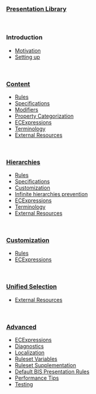 ### [Presentation Library](./index.md)

&nbsp;

### Introduction

- [Motivation](./motivation/index.md)
- [Setting up](./setup/index.md)

&nbsp;

### [Content](./content/index.md)

- [Rules](./content/index.md#rules)
- [Specifications](./content/index.md#specifications)
- [Modifiers](./content/index.md#modifiers)
- [Property Categorization](./content/PropertyCategorization.md)
- [ECExpressions](./content/ECExpressions.md)
- [Terminology](./content/Terminology.md)
- [External Resources](./content/index.md#external-resources)

&nbsp;

### [Hierarchies](./hierarchies/index.md)

- [Rules](./hierarchies/index.md#rules)
- [Specifications](./hierarchies/ChildNodeRule.md#attribute-specifications)
- [Customization](./hierarchies/index.md#hierarchy-customization)
- [Infinite hierarchies prevention](./hierarchies/InfiniteHierarchiesPrevention.md)
- [ECExpressions](./hierarchies/ECExpressions.md)
- [Terminology](./hierarchies/Terminology.md)
- [External Resources](./hierarchies/index.md#external-resources)

&nbsp;

### [Customization](./customization/index.md)

- [Rules](./customization/index.md#rules)
- [ECExpressions](./customization/ECExpressions.md)

&nbsp;

### [Unified Selection](./unified-selection/index.md)

- [External Resources](./unified-selection/index.md#external-resources)

&nbsp;

### [Advanced](./advanced/index.md)

- [ECExpressions](./advanced/ECExpressions.md)
- [Diagnostics](./advanced/Diagnostics.md)
- [Localization](./advanced/Localization.md)
- [Ruleset Variables](./advanced/RulesetVariables.md)
- [Ruleset Supplementation](./advanced/RulesetSupplementation.md)
- [Default BIS Presentation Rules](./advanced/DefaultBisRules.md)
- [Performance Tips](./advanced/Performance.md)
- [Testing](./advanced/Testing.md)
